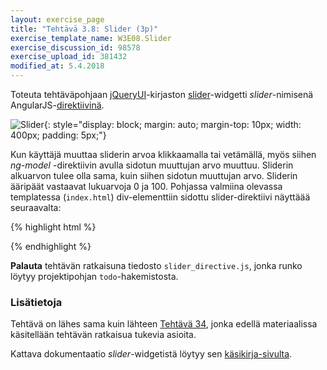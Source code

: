 ```yaml
---
layout: exercise_page
title: "Tehtävä 3.8: Slider (3p)"
exercise_template_name: W3E08.Slider
exercise_discussion_id: 98578
exercise_upload_id: 381432
modified_at: 5.4.2018
---
```


Toteuta tehtäväpohjaan [jQueryUI][jQueryUI]-kirjaston [slider][slider]-widgetti *slider*-nimisenä AngularJS-[direktiivinä][directive].

[jQueryUI]: https://jqueryui.com
[slider]: https://jqueryui.com/slider/
[directive]: https://docs.angularjs.org/guide/directive

![Slider](../img/slider.png "Slider"){: style="display: block; margin: auto; margin-top: 10px; width: 400px; padding: 5px;"}

Kun käyttäjä muuttaa sliderin arvoa klikkaamalla tai vetämällä, myös siihen *ng-model* -direktiivin avulla sidotun muuttujan arvo muuttuu. Sliderin alkuarvon tulee olla sama, kuin siihen sidotun muuttujan arvo. Sliderin ääripäät vastaavat lukuarvoja 0 ja 100. Pohjassa valmiina olevassa templatessa (`index.html`) div-elementtiin sidottu slider-direktiivi näyttäää seuraavalta:


{% highlight html %}

<div slider ng-model="number"></div>

{% endhighlight %}


**Palauta** tehtävän ratkaisuna tiedosto `slider_directive.js`, jonka runko löytyy projektipohjan `todo`-hakemistosta.

### Lisätietoja

Tehtävä on lähes sama kuin lähteen [Tehtävä 34][tehtävä-34], jonka edellä materiaalissa käsitellään tehtävän ratkaisua tukevia asioita.

[tehtävä-34]: http://web-selainohjelmointi.github.io/#vk-4-t34

Kattava dokumentaatio *slider*-widgetistä löytyy sen [käsikirja-sivulta](http://api.jqueryui.com/slider/).
